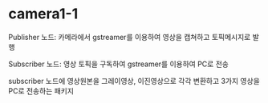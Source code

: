 # camera1-1
Publisher 노드: 카메라에서 gstreamer를 이용하여 영상을 캡쳐하고 토픽메시지로 발행

Subscriber 노드: 영상 토픽을 구독하여 gstreamer를 이용하여 PC로 전송

subscriber 노드에 영상원본을 그레이영상, 이진영상으로 각각 변환하고 3가지 영상을 PC로 전송하는 패키지
 
